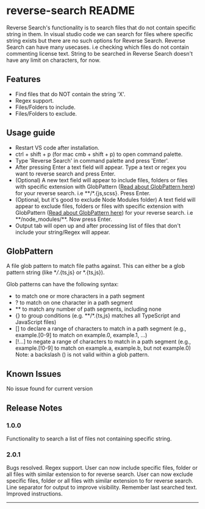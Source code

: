 # reverse-search README

Reverse Search's functionality is to search files that do not contain specific string in them. In visual studio code we can search for files where specific string exists but there are no such options for Reverse Search.
Reverse Search can have many usecases. i.e checking which files do not contain commenting license text.
String to be searched in Reverse Search doesn't have any limit on characters, for now.

## Features

- Find files that do NOT contain the string 'X'.
- Regex support.
- Files/Folders to include.
- Files/Folders to exclude.

## Usage guide

- Restart VS code after installation.
- ctrl + shift + p (for mac cmb + shift + p) to open command palette.
- Type 'Reverse Search' in command palette and press 'Enter'.
- After pressing Enter a text field will appear. Type a text or regex you want to reverse search and press Enter.
- (Optional) A new text field will appear to include files, folders or files with specific extension with GlobPattern ([Read about GlobPattern here](#globpattern)) for your reverse search. i.e \*\*/\*.{js,scss}. Press Enter.
- (Optional, but it's good to exclude Node Modules folder) A text field will appear to exclude files, folders or files with specific extension with GlobPattern ([Read about GlobPattern here](#globpattern)) for your reverse search. i.e \*\*/node_modules/\*\*. Now press Enter.
- Output tab will open up and after processing list of files that don't include your string/Regex will appear.

## GlobPattern

A file glob pattern to match file paths against. This can either be a glob pattern string (like \*_/_.{ts,js} or \*.{ts,js}).

Glob patterns can have the following syntax:

- to match one or more characters in a path segment
- ? to match on one character in a path segment
- ** to match any number of path segments, including none
- {} to group conditions (e.g. **/\*.{ts,js} matches all TypeScript and JavaScript files)
- [] to declare a range of characters to match in a path segment (e.g., example.[0-9] to match on example.0, example.1, …)
- [!...] to negate a range of characters to match in a path segment (e.g., example.[!0-9] to match on example.a, example.b, but not example.0)
  Note: a backslash (\) is not valid within a glob pattern.

## Known Issues

No issue found for current version

## Release Notes

### 1.0.0

Functionality to search a list of files not containing specific string.

### 2.0.1

Bugs resolved.
Regex support.
User can now include specific files, folder or all files with similar extension to for reverse search.
User can now exclude specific files, folder or all files with similar extension to for reverse search.
Line separator for output to improve visibility.
Remember last searched text.
Improved instructions.

---
